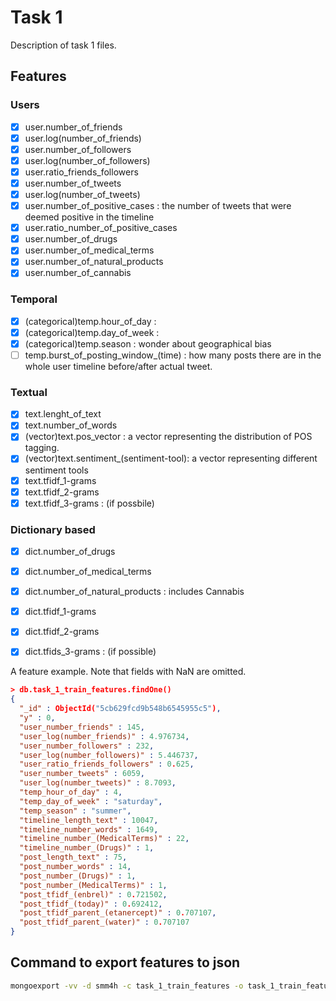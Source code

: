 # Task 1

Description of task 1 files.


## Features

### Users
- [x] user.number_of_friends
- [x] user.log(number_of_friends)
- [x] user.number_of_followers
- [x] user.log(number_of_followers)
- [x] user.ratio_friends_followers
- [x] user.number_of_tweets
- [x] user.log(number_of_tweets)
- [x] user.number_of_positive_cases : the number of tweets that were deemed positive in the timeline
- [x] user.ratio_number_of_positive_cases
- [x] user.number_of_drugs
- [x] user.number_of_medical_terms
- [x] user.number_of_natural_products
- [x] user.number_of_cannabis

### Temporal
- [x] (categorical)temp.hour_of_day :
- [x] (categorical)temp.day_of_week :
- [x] (categorical)temp.season : wonder about geographical bias
- [ ] temp.burst_of_posting_window_(time) : how many posts there are in the whole user timeline before/after actual tweet.

### Textual
- [x] text.lenght_of_text
- [x] text.number_of_words
- [x] (vector)text.pos_vector : a vector representing the distribution of POS tagging.
- [x] (vector)text.sentiment_(sentiment-tool): a vector representing different sentiment tools
- [x] text.tfidf_1-grams
- [x] text.tfidf_2-grams
- [x] text.tfidf_3-grams : (if possbile)

### Dictionary based
- [x] dict.number_of_drugs
- [x] dict.number_of_medical_terms
- [x] dict.number_of_natural_products : includes Cannabis
- [x] dict.tfidf_1-grams
- [x] dict.tfidf_2-grams
- [x] dict.tfids_3-grams : (if possible)


A feature example. Note that fields with NaN are omitted.

```json
> db.task_1_train_features.findOne()
{
  "_id" : ObjectId("5cb629fcd9b548b6545955c5"),
  "y" : 0,
  "user_number_friends" : 145,
  "user_log(number_friends)" : 4.976734,
  "user_number_followers" : 232,
  "user_log(number_followers)" : 5.446737,
  "user_ratio_friends_followers" : 0.625,
  "user_number_tweets" : 6059,
  "user_log(number_tweets)" : 8.7093,
  "temp_hour_of_day" : 4,
  "temp_day_of_week" : "saturday",
  "temp_season" : "summer",
  "timeline_length_text" : 10047,
  "timeline_number_words" : 1649,
  "timeline_number_(MedicalTerms)" : 22,
  "timeline_number_(Drugs)" : 1,
  "post_length_text" : 75,
  "post_number_words" : 14,
  "post_number_(Drugs)" : 1,
  "post_number_(MedicalTerms)" : 1,
  "post_tfidf_(enbrel)" : 0.721502,
  "post_tfidf_(today)" : 0.692412,
  "post_tfidf_parent_(etanercept)" : 0.707107,
  "post_tfidf_parent_(water)" : 0.707107
}
```

## Command to export features to json

```bash
mongoexport -vv -d smm4h -c task_1_train_features -o task_1_train_features.json
```
